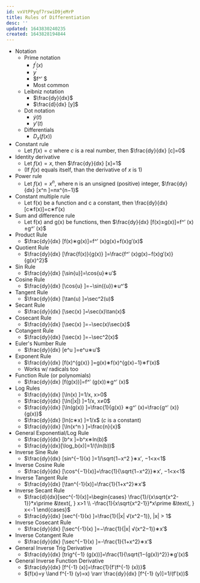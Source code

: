 ```yaml
---
id: vxVtPPyqf7rswiD9jeMrP
title: Rules of Differentiation
desc: ''
updated: 1643830240235
created: 1643828194844
---
```


- Notation
	- Prime notation
		- $f^′ (x)$
		- $y^\prime$
		- $f^′ $ 
		- Most common
	- Leibniz notation
		- $\frac{dy}{dx}$
		- $\frac{d}{dx} [y]$
	- Dot notation
		- $\dot{y}(t)$
		- $y\prime(t)$
	- Differentials
		- $D_x (f(x))$
- Constant rule
	- Let $f(x)=c$ where $c$ is a real number, then $\frac{dy}{dx} [c]=0$
- Identity derivative
	- Let $f(x)=x$, then $\frac{dy}{dx} [x]=1$
	- (If $f(x)$ equals itself, than the derivative of $x$ is $1$)
- Power rule
	- Let $f(x)=x^n$, where n is an unsigned (positive) integer, $\frac{dy}{dx} [x^n ]=nx^{n−1}$
- Constant multiple rule
	- Let f(x) be a function and c a constant, then \frac{dy}{dx} [c∗f(x)]=c∗f′(x) 
- Sum and difference rule
	- Let f(x) and g(x) be functions, then $\frac{dy}{dx} [f(x)±g(x)]=f^′ (x)±g^′ (x)$
- Product Rule
	- $\frac{dy}{dx} [f(x)∗g(x)]=f^′ (x)g(x)+f(x)g′(x)$
- Quotient Rule
	- $\frac{dy}{dx} [\frac{f(x)}{g(x)} ]=\frac{f^′ (x)g(x)−f(x)g′(x)}{g(x)^2}$
- Sin Rule
	- $\frac{dy}{dx} [\sin{u}]=\cos{u}∗u′$
- Cosine Rule
	- $\frac{dy}{dx} [\cos{u} ]=−\sin({u})∗u^′$
- Tangent Rule
	- $\frac{dy}{dx} [\tan(u) ]=\sec^2(u)$
- Secant Rule
	- $\frac{dy}{dx} [\sec(x) ]=\sec(x)\tan(x)$
- Cosecant Rule
	- $\frac{dy}{dx} [\sec(x) ]=−\sec(x)\sec(x)$
- Cotangent Rule
	- $\frac{dy}{dx} [\sec(x) ]=−\sec^2⁡(x)$
- Euler's Number Rule
	- $\frac{dy}{dx} [e^u ]=e^u∗u′$
- Exponent Rule
	- $\frac{dy}{dx} [f(x)^{g(x)}  ]=g(x)∗f(x)^{g(x)−1}∗f′(x)$
	- Works w/ radicals too
- Function Rule (or polynomials)
	- $\frac{dy}{dx} [f(g(x))]=f^′ (g(x))∗g^′ (x)$
- Log Rules
	- $\frac{dy}{dx} [\ln(x) ]=1/x, x>0$
	- $\frac{dy}{dx} [\ln(|x|) ]=1/x, x≠0$
	- $\frac{dy}{dx} [\ln(g(x)) ]=\frac{1}{g(x)} ∗g^′ (x)=\frac{g^′ (x)}{g(x)}$
	- $\frac{dy}{dx} [ln⁡(c∗x) ]=1/x$ 
    ($c$ is a constant)
	- $\frac{dy}{dx} [\ln(x^n ) ]=\frac{n}{x}$
- General Exponential/Log Rule
	- $\frac{dy}{dx} [b^x ]=b^x∗ln⁡(b)$
	- $\frac{dy}{dx}[\log_b⁡(x)]=1/(\ln(b))$
- Inverse Sine Rule
	- $\frac{dy}{dx} [sin^{−1}(x) ]=1/\sqrt{1−x^2 }∗x′, −1<x<1$
- Inverse Cosine Rule
	- $\frac{dy}{dx} [\cos^{−1}(x)]=\frac{1}{\sqrt{1−x^2}}∗x′, −1<x<1$
- Inverse Tangent Rule
	- $\frac{dy}{dx} [\tan^{-1}(x)]=\frac{1}{1+x^2}∗x′$
- Inverse Secant Rule
	- $\frac{d}{dx}[sec^{-1}(x)]=\begin{cases}
        \frac{1}/{x\sqrt{x^2-1}}*x\prime &\text{, } x>1 \\
        -\frac{1}{x\sqrt{x^2-1}}*x\prime &\text{, } x<-1
    \end{cases}$
	- $\frac{dy}{dx} [sec^{-1}(x) ]=\frac{1}{|x| √(x^2−1)}, |x| > 1$
- Inverse Cosecant Rule
	- $\frac{dy}{dx} [\sec^{-1}(x) ]=−\frac{1}{|x| √(x^2−1)}∗x′$
- Inverse Cotangent Rule
	- $\frac{dy}{dx} [\sec^{−1}(x) ]=-\frac{1}{1+x^2}∗x′$
- General Inverse Trig Derivative
	- $\frac{dy}{dx} [trig^{−1} (g(x))]=\frac{1}{\sqrt{1−(g(x))^2}}∗g′(x)$
- General Inverse Function Derivative
	- $\frac{dy}{dx} [f^{-1} (x)]=\frac{1}{f′(f^{-1} (x))}$
	- $(f(x)=y \land f^{-1} (y)=x) \rarr \frac{dy}{dx} [f^{-1} (y)]=1/(f′(x))$


